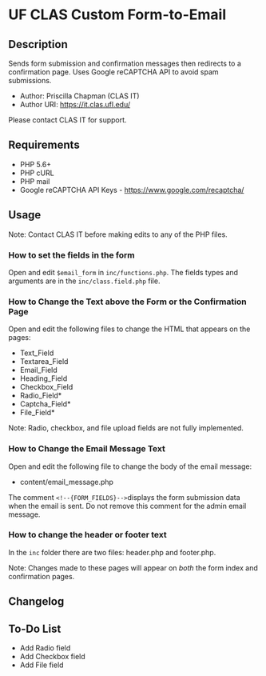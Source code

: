 UF CLAS Custom Form-to-Email
==============================

Description
-----------

Sends form submission and confirmation messages then redirects to a confirmation page. Uses Google reCAPTCHA API to avoid spam submissions.

- Author: Priscilla Chapman (CLAS IT)
- Author URI: https://it.clas.ufl.edu/

Please contact CLAS IT for support.

Requirements
------------
- PHP 5.6+
- PHP cURL
- PHP mail
- Google reCAPTCHA API Keys - https://www.google.com/recaptcha/

Usage
------

Note: Contact CLAS IT before making edits to any of the PHP files.

### How to set the fields in the form

Open and edit `$email_form` in `inc/functions.php`. The fields types and arguments are in the `inc/class.field.php` file.

### How to Change the Text above the Form or the Confirmation Page

Open and edit the following files to change the HTML that appears on the pages: 

- Text_Field
- Textarea_Field
- Email_Field
- Heading_Field
- Checkbox_Field
- Radio_Field*
- Captcha_Field* 
- File_Field*

Note: Radio, checkbox, and file upload fields are not fully implemented.

### How to Change the Email Message Text

Open and edit the following file to change the body of the email message: 

- content/email_message.php

The comment `<!--{FORM_FIELDS}-->`displays the form submission data when the email is sent. Do not remove this comment for the admin email message.

### How to change the header or footer text

In the `inc` folder there are two files: header.php and footer.php. 

Note: Changes made to these pages will appear on _both_ the form index and confirmation pages.

Changelog
---------


To-Do List
----------
- Add Radio field
- Add Checkbox field
- Add File field 
